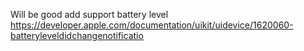 Will be good add support battery level https://developer.apple.com/documentation/uikit/uidevice/1620060-batteryleveldidchangenotificatio